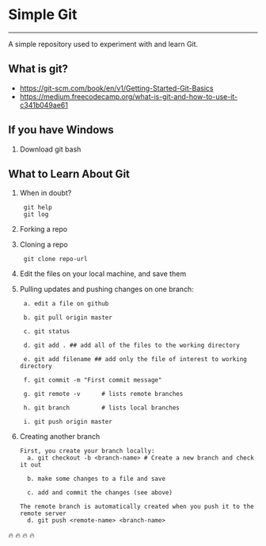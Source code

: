 # Simple Git
<hr/>
A simple repository used to experiment with and learn Git.

## What is git?
- https://git-scm.com/book/en/v1/Getting-Started-Git-Basics
- https://medium.freecodecamp.org/what-is-git-and-how-to-use-it-c341b049ae61

## If you have Windows
1. Download git bash

## What to Learn About Git
1. When in doubt?
        
        git help
        git log
2. Forking a repo
3. Cloning a repo

        git clone repo-url
4. Edit the files on your local machine, and save them
5. Pulling updates and pushing changes on one branch:

        a. edit a file on github
        
        b. git pull origin master
        
        c. git status
        
        d. git add . ## add all of the files to the working directory
        
        e. git add filename ## add only the file of interest to working directory
        
        f. git commit -m "First commit message"
        
        g. git remote -v      # lists remote branches 
        
        h. git branch         # lists local branches
        
        i. git push origin master 
        
 5. Creating another branch
 
        First, you create your branch locally:
          a. git checkout -b <branch-name> # Create a new branch and check it out
          
          b. make some changes to a file and save
          
          c. add and commit the changes (see above)
        
        The remote branch is automatically created when you push it to the remote server
          d. git push <remote-name> <branch-name> 
          
          
:fire: :fire: :fire: :fire:
